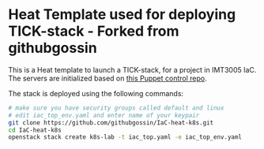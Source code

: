 # Heat Template used for deploying TICK-stack - Forked from githubgossin

This is a Heat template to launch a TICK-stack, for a project in IMT3005 IaC. The servers are initialized based on [this Puppet control repo](https://github.com/amojamo/imt3005tick).

The stack is deployed using the following commands:
```bash
# make sure you have security groups called default and linux
# edit iac_top_env.yaml and enter name of your keypair
git clone https://github.com/githubgossin/IaC-heat-k8s.git
cd IaC-heat-k8s
openstack stack create k8s-lab -t iac_top.yaml -e iac_top_env.yaml
```

